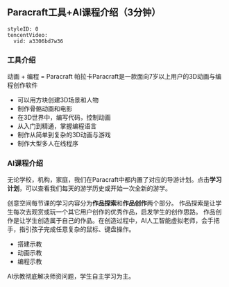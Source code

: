 ## Paracraft工具+AI课程介绍（3分钟）

```@TencentVideo
styleID: 0
tencentVideo:
  vid: a3306bd7w36

```

### 工具介绍

动画 + 编程 = Paracraft
帕拉卡Paracraft是一款面向7岁以上用户的3D动画与编程创作软件

- 可以用方块创建3D场景和人物
- 制作骨骼动画和电影
- 在3D世界中，编写代码，控制动画
- 从入门到精通，掌握编程语言
- 制作从简单到复杂的3D动画与游戏
- 制作大型多人在线程序

### AI课程介绍
无论学校，机构，家庭，我们在Paracraft中都内置了对应的导游计划。点击**学习计划**，可以查看我们每天的游学历史或开始一次全新的游学。

创意空间每节课的学习内容分为**作品探索**和**作品创作**两个部分。 
作品探索是让学生每次去观赏或玩一个其它用户创作的优秀作品，启发学生的创作思路。
作品创作是让学生创造属于自己的作品。在创造过程中，AI人工智能虚拟老师，会手把手，指引孩子完成任意复杂的鼠标、键盘操作。

- 搭建示教
- 动画示教
- 编程示教

AI示教彻底解决师资问题，学生自主学习为主。